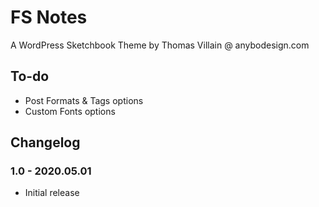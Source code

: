 # FS Notes

A WordPress Sketchbook Theme by Thomas Villain @ anybodesign.com

## To-do

* Post Formats & Tags options
* Custom Fonts options

## Changelog

### 1.0 - 2020.05.01
* Initial release